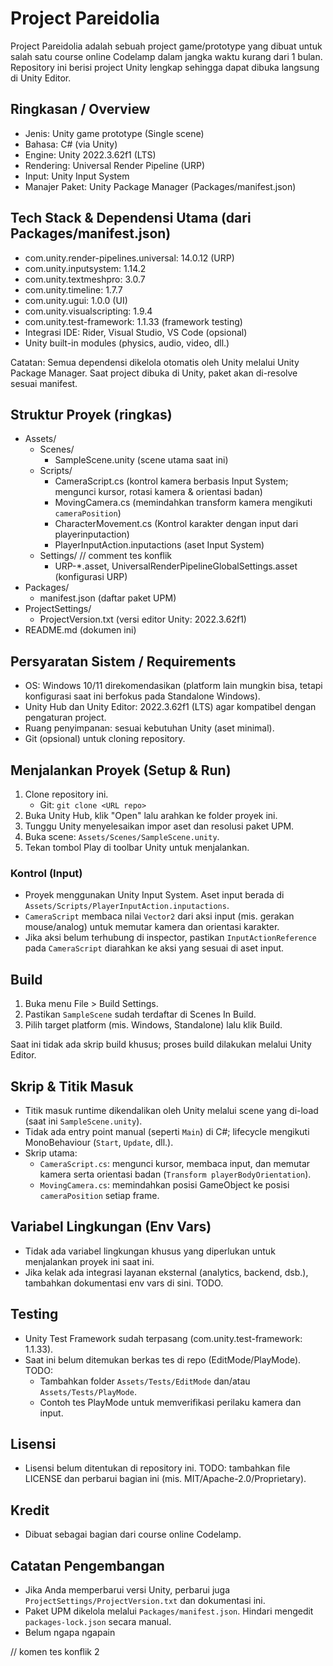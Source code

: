 # Project Pareidolia

Project Pareidolia adalah sebuah project game/prototype yang dibuat untuk salah satu course online Codelamp dalam jangka waktu kurang dari 1 bulan. Repository ini berisi project Unity lengkap sehingga dapat dibuka langsung di Unity Editor.

## Ringkasan / Overview

- Jenis: Unity game prototype (Single scene)
- Bahasa: C# (via Unity)
- Engine: Unity 2022.3.62f1 (LTS)
- Rendering: Universal Render Pipeline (URP)
- Input: Unity Input System
- Manajer Paket: Unity Package Manager (Packages/manifest.json)

## Tech Stack & Dependensi Utama (dari Packages/manifest.json)

- com.unity.render-pipelines.universal: 14.0.12 (URP)
- com.unity.inputsystem: 1.14.2
- com.unity.textmeshpro: 3.0.7
- com.unity.timeline: 1.7.7
- com.unity.ugui: 1.0.0 (UI)
- com.unity.visualscripting: 1.9.4
- com.unity.test-framework: 1.1.33 (framework testing)
- Integrasi IDE: Rider, Visual Studio, VS Code (opsional)
- Unity built-in modules (physics, audio, video, dll.)

Catatan: Semua dependensi dikelola otomatis oleh Unity melalui Unity Package Manager. Saat project dibuka di Unity, paket akan di-resolve sesuai manifest.

## Struktur Proyek (ringkas)

- Assets/
  - Scenes/
    - SampleScene.unity (scene utama saat ini)
  - Scripts/
    - CameraScript.cs (kontrol kamera berbasis Input System; mengunci kursor, rotasi kamera & orientasi badan)
    - MovingCamera.cs (memindahkan transform kamera mengikuti `cameraPosition`)
    - CharacterMovement.cs (Kontrol karakter dengan input dari playerinputaction)
    - PlayerInputAction.inputactions (aset Input System)
  - Settings/ // comment tes konflik
    - URP-\*.asset, UniversalRenderPipelineGlobalSettings.asset (konfigurasi URP)
- Packages/
  - manifest.json (daftar paket UPM)
- ProjectSettings/
  - ProjectVersion.txt (versi editor Unity: 2022.3.62f1)
- README.md (dokumen ini)

## Persyaratan Sistem / Requirements

- OS: Windows 10/11 direkomendasikan (platform lain mungkin bisa, tetapi konfigurasi saat ini berfokus pada Standalone Windows).
- Unity Hub dan Unity Editor: 2022.3.62f1 (LTS) agar kompatibel dengan pengaturan project.
- Ruang penyimpanan: sesuai kebutuhan Unity (aset minimal).
- Git (opsional) untuk cloning repository.

## Menjalankan Proyek (Setup & Run)

1. Clone repository ini.
   - Git: `git clone <URL repo>`
2. Buka Unity Hub, klik "Open" lalu arahkan ke folder proyek ini.
3. Tunggu Unity menyelesaikan impor aset dan resolusi paket UPM.
4. Buka scene: `Assets/Scenes/SampleScene.unity`.
5. Tekan tombol Play di toolbar Unity untuk menjalankan.

### Kontrol (Input)

- Proyek menggunakan Unity Input System. Aset input berada di `Assets/Scripts/PlayerInputAction.inputactions`.
- `CameraScript` membaca nilai `Vector2` dari aksi input (mis. gerakan mouse/analog) untuk memutar kamera dan orientasi karakter.
- Jika aksi belum terhubung di inspector, pastikan `InputActionReference` pada `CameraScript` diarahkan ke aksi yang sesuai di aset input.

## Build

1. Buka menu File > Build Settings.
2. Pastikan `SampleScene` sudah terdaftar di Scenes In Build.
3. Pilih target platform (mis. Windows, Standalone) lalu klik Build.

Saat ini tidak ada skrip build khusus; proses build dilakukan melalui Unity Editor.

## Skrip & Titik Masuk

- Titik masuk runtime dikendalikan oleh Unity melalui scene yang di-load (saat ini `SampleScene.unity`).
- Tidak ada entry point manual (seperti `Main`) di C#; lifecycle mengikuti MonoBehaviour (`Start`, `Update`, dll.).
- Skrip utama:
  - `CameraScript.cs`: mengunci kursor, membaca input, dan memutar kamera serta orientasi badan (`Transform playerBodyOrientation`).
  - `MovingCamera.cs`: memindahkan posisi GameObject ke posisi `cameraPosition` setiap frame.

## Variabel Lingkungan (Env Vars)

- Tidak ada variabel lingkungan khusus yang diperlukan untuk menjalankan proyek ini saat ini.
- Jika kelak ada integrasi layanan eksternal (analytics, backend, dsb.), tambahkan dokumentasi env vars di sini. TODO.

## Testing

- Unity Test Framework sudah terpasang (com.unity.test-framework: 1.1.33).
- Saat ini belum ditemukan berkas tes di repo (EditMode/PlayMode). TODO:
  - Tambahkan folder `Assets/Tests/EditMode` dan/atau `Assets/Tests/PlayMode`.
  - Contoh tes PlayMode untuk memverifikasi perilaku kamera dan input.

## Lisensi

- Lisensi belum ditentukan di repository ini. TODO: tambahkan file LICENSE dan perbarui bagian ini (mis. MIT/Apache-2.0/Proprietary).

## Kredit

- Dibuat sebagai bagian dari course online Codelamp.

## Catatan Pengembangan

- Jika Anda memperbarui versi Unity, perbarui juga `ProjectSettings/ProjectVersion.txt` dan dokumentasi ini.
- Paket UPM dikelola melalui `Packages/manifest.json`. Hindari mengedit `packages-lock.json` secara manual.
- Belum ngapa ngapain

// komen tes konflik 2
